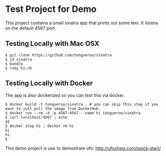 # Test Project for Demo

This project contains a small sinatra app that prints out some text.  It listens on the default 4567 port.

## Testing Locally with Mac OSX

    $ git clone https://github.com/tongueroo/sinatra
    $ cd sinatra
    $ bundle
    $ ruby hi.rb

## Testing Locally with Docker

The app is also dockerized so you can test this via docker.

    $ docker build -t tongueroo/sinatra . # you can skip this step if you want to just pull the image from DockerHub.
    $ docker run --rm -d -p 4567:4567 --name hi tongueroo/sinatra
    $ curl localhost:4567 ; echo
    42
    $ docker stop hi ; docker rm hi
    hi
    hi
    $

This demo project is use to demostrate ufo: http://ufoships.com/quick-start/
